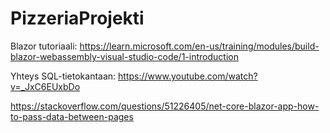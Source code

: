 # PizzeriaProjekti

Blazor tutoriaali:
https://learn.microsoft.com/en-us/training/modules/build-blazor-webassembly-visual-studio-code/1-introduction

Yhteys SQL-tietokantaan:
https://www.youtube.com/watch?v=_JxC6EUxbDo 

https://stackoverflow.com/questions/51226405/net-core-blazor-app-how-to-pass-data-between-pages
